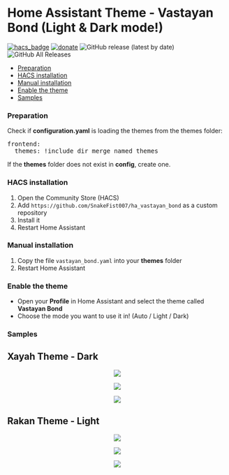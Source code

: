 # Home Assistant Theme - Vastayan Bond (Light & Dark mode!)

[![hacs_badge](https://img.shields.io/badge/HACS-Custom-orange.svg)](https://github.com/hacs/integration)
[![donate](https://img.shields.io/badge/Donate-PayPal-blue.svg)](https://paypal.me/snakefist)
![GitHub release (latest by date)](https://img.shields.io/github/v/release/SnakeFist007/ha_vastayan_bond?label=Version&labelColor=grey&color=green)
![GitHub All Releases](https://img.shields.io/github/downloads/SnakeFist007/ha_vastayan_bond/total?&label=Total%20Downloads&labelColor=grey&color=green)

* [Preparation](#preparation)
* [HACS installation](#hacs_installation)
* [Manual installation](#manual_installation)
* [Enable the theme](#enable_the_theme)
* [Samples](#samples)

### <a name="preparation"></a>Preparation
Check if **configuration.yaml** is loading the themes from the themes folder:   

<pre>
frontend:
  themes: !include_dir_merge_named themes
</pre>

If the **themes** folder does not exist in **config**, create one.   

### <a name="hacs_installation"></a>HACS installation
1. Open the Community Store (HACS)
2. Add `https://github.com/SnakeFist007/ha_vastayan_bond` as a custom repository
3. Install it
4. Restart Home Assistant

### <a name="manual_installation"></a>Manual installation
1. Copy the file `vastayan_bond.yaml` into your **themes** folder
3. Restart Home Assistant

### <a name="enable_the_theme"></a>Enable the theme
- Open your **Profile** in Home Assistant and select the theme called **Vastayan Bond**
- Choose the mode you want to use it in! (Auto / Light / Dark)

### <a name="samples"></a>Samples
## Xayah Theme - Dark
<p align="center">
  <img src="https://i.imgur.com/7PrLhou.png">
</p>

<p align="center">
  <img src="https://i.imgur.com/a4QPU3r.png">
</p>

<p align="center">
  <img src="https://i.imgur.com/jV6XebU.png">
</p>

## Rakan Theme - Light
<p align="center">
  <img src="https://i.imgur.com/Dfc36SV.png">
</p>

<p align="center">
  <img src="https://i.imgur.com/ksOdGp7.png">
</p>

<p align="center">
  <img src="https://i.imgur.com/WhVqmBK.png">
</p>
